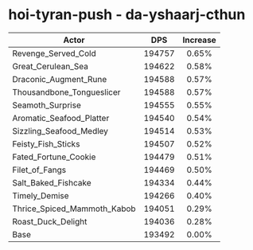 # hoi-tyran-push - da-yshaarj-cthun
| Actor | DPS | Increase |
|---|:---:|:---:|
|Revenge_Served_Cold|194757|0.65%|
|Great_Cerulean_Sea|194622|0.58%|
|Draconic_Augment_Rune|194588|0.57%|
|Thousandbone_Tongueslicer|194588|0.57%|
|Seamoth_Surprise|194555|0.55%|
|Aromatic_Seafood_Platter|194540|0.54%|
|Sizzling_Seafood_Medley|194514|0.53%|
|Feisty_Fish_Sticks|194507|0.52%|
|Fated_Fortune_Cookie|194479|0.51%|
|Filet_of_Fangs|194469|0.50%|
|Salt_Baked_Fishcake|194334|0.44%|
|Timely_Demise|194266|0.40%|
|Thrice_Spiced_Mammoth_Kabob|194051|0.29%|
|Roast_Duck_Delight|194036|0.28%|
|Base|193492|0.00%|

